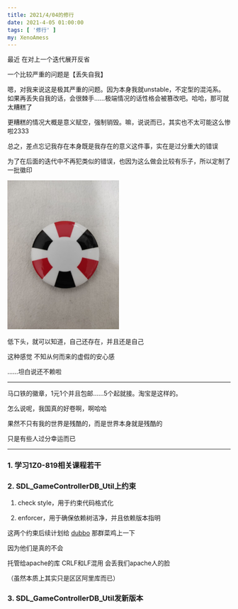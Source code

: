 ```yaml
---
title: 2021/4/04的修行
date: 2021-4-05 01:00:00
tags: [ '修行' ]
my: XenoAmess
---
```


最近 在对上一个迭代展开反省

一个比较严重的问题是【丢失自我】

嗯，对我来说这是极其严重的问题。因为本身我就unstable，不定型的混沌系。如果再丢失自我的话，会很棘手……极端情况的话性格会被篡改吧。哈哈，那可就太糟糕了

更糟糕的情况大概是意义赋空，强制销毁。嘛，说说而已，其实也不太可能这么惨啦2333

总之，差点忘记我存在本身既是我存在的意义这件事，实在是过分重大的错误

为了在后面的迭代中不再犯类似的错误，也因为这么做会比较有乐子，所以定制了一批徽印

<img src="/resources/20210404修行/XenoAmess徽印.jpg" width="50%" height="50%" />

低下头，就可以知道，自己还存在，并且还是自己

这种感觉 不知从何而来的虚假的安心感

……坦白说还不赖啦

---

马口铁的徽章，1元1个并且包邮……5个起就接。淘宝是这样的。

怎么说呢，我国真的好卷啊，啊哈哈

果然不只有我的世界是残酷的，而是世界本身就是残酷的

只是有些人过分幸运而已

---

### 1. 学习1Z0-819相关课程若干

### 2. SDL_GameControllerDB_Util上约束

1. check style，用于约束代码格式化

2. enforcer，用于确保依赖树洁净，并且依赖版本指明

这两个约束后续计划给 [dubbo](https://github.com/apache/dubbo) 那群菜鸡上一下

因为他们是真的不会

托管给apache的库 CRLF和LF混用 会丢我们apache人的脸

（虽然本质上其实只是区区阿里库而已）

### 3. SDL_GameControllerDB_Util发新版本
